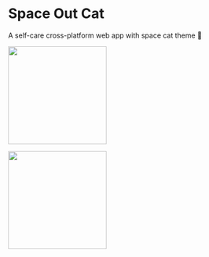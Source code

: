 # Space Out Cat
A self-care cross-platform web app with space cat theme 🚀

<a href="https://spaceoutcat.netlify.app"><img src="https://emojipedia.org/static/img/footer/use_in_browser_dark.svg" width="200"/></a>

<a href="https://github.com/LinkTheCoder/HowToPWA"><img src="https://i.imgur.com/S0z63M4.png" width="200"/></a>
